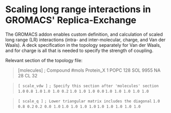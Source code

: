 # Scaling long range interactions in GROMACS' Replica-Exchange

The GROMACS addon enables custom definition, and calculation of scaled long range (LR) interactions (intra- and inter-molecular, charge, and Van der Waals). A deck specification in the topology separately for Van der Waals, and for charge is all that is needed to specify the strength of coupling.

Relevant section of the topology file:
>[molecules]
>; Compound #mols
>Protein_X 1
>POPC 128
>SOL 9955
>NA 28
>CL 32

>`[ scale_vdw ]`
>`; Specify this section after 'molecules' section`
>`1.0`
>`0.8 1.0`
>`1.0 1.0 0.2`
>`1.0 1.0 1.0 0.0`
>`1.0 1.0 1.0 1.0 1.0`

>`[ scale_q ]`
>`; Lower triangular matrix includes the diagonal`
>`1.0`
>`0.8 0.2`
>`0.2 0.0 1.0`
>`1.0 1.0 1.0 1.0`
>`1.0 1.0 1.0 1.0 1.0`
